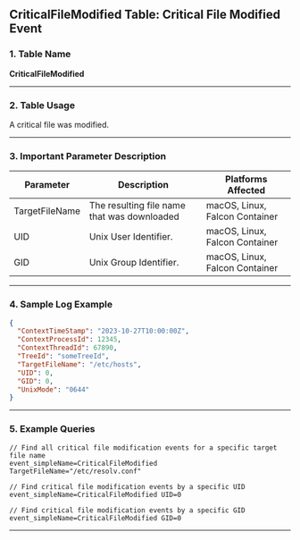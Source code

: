 ## CriticalFileModified Table: Critical File Modified Event

### 1. Table Name
**CriticalFileModified**

---

### 2. Table Usage
A critical file was modified.

---

### 3. Important Parameter Description

| Parameter      | Description                               | Platforms Affected         |
|----------------|-------------------------------------------|----------------------------|
| TargetFileName | The resulting file name that was downloaded | macOS, Linux, Falcon Container |
| UID            | Unix User Identifier.                     | macOS, Linux, Falcon Container |
| GID            | Unix Group Identifier.                    | macOS, Linux, Falcon Container |

---

### 4. Sample Log Example

```json
{
  "ContextTimeStamp": "2023-10-27T10:00:00Z",
  "ContextProcessId": 12345,
  "ContextThreadId": 67890,
  "TreeId": "someTreeId",
  "TargetFileName": "/etc/hosts",
  "UID": 0,
  "GID": 0,
  "UnixMode": "0644"
}
```
---

### 5. Example Queries
```xql
// Find all critical file modification events for a specific target file name
event_simpleName=CriticalFileModified TargetFileName="/etc/resolv.conf"

// Find critical file modification events by a specific UID
event_simpleName=CriticalFileModified UID=0

// Find critical file modification events by a specific GID
event_simpleName=CriticalFileModified GID=0
```
---